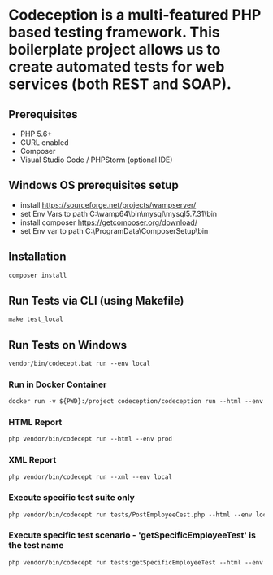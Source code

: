 # Codeception is a multi-featured PHP based testing framework. This boilerplate project allows us to create automated tests for web services (both REST and SOAP).

## Prerequisites
- PHP 5.6+
- CURL enabled
- Composer
- Visual Studio Code / PHPStorm (optional IDE)

## Windows OS prerequisites setup
- install https://sourceforge.net/projects/wampserver/
- set Env Vars to path C:\wamp64\bin\mysql\mysql5.7.31\bin
- install composer https://getcomposer.org/download/
- set Env var to path C:\ProgramData\ComposerSetup\bin

## Installation
```html
composer install
```

## Run Tests via CLI (using Makefile)
```html
make test_local
```

## Run Tests on Windows
```html
vendor/bin/codecept.bat run --env local
```

### Run in Docker Container
```html
docker run -v ${PWD}:/project codeception/codeception run --html --env prod  
```

### HTML Report
```html
php vendor/bin/codecept run --html --env prod
```

### XML Report
```html
php vendor/bin/codecept run --xml --env local
```

### Execute specific test suite only
```html
php vendor/bin/codecept run tests/PostEmployeeCest.php --html --env local
```

### Execute specific test scenario - 'getSpecificEmployeeTest' is the test name
```html
php vendor/bin/codecept run tests:getSpecificEmployeeTest --html --env local
```
